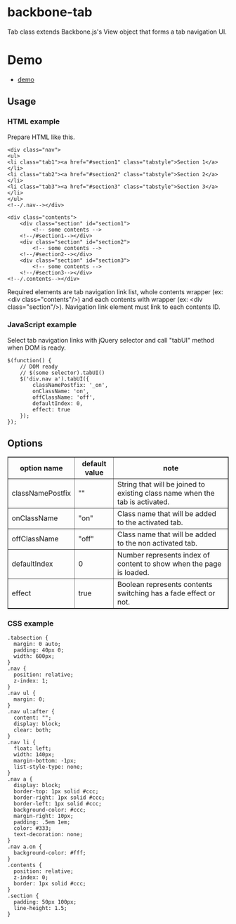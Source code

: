 # backbone-tab

Tab class extends Backbone.js's View object that forms a tab navigation UI.

# Demo

- [demo](http://seckie.github.io/backbone-tab/)

## Usage

### HTML example
Prepare HTML like this.

	<div class="nav">
	<ul>
	<li class="tab1"><a href="#section1" class="tabstyle">Section 1</a></li>
	<li class="tab2"><a href="#section2" class="tabstyle">Section 2</a></li>
	<li class="tab3"><a href="#section3" class="tabstyle">Section 3</a></li>
	</ul>
	<!--/.nav--></div>

	<div class="contents">
		<div class="section" id="section1">
			<!-- some contents -->
		<!--/#section1--></div>
		<div class="section" id="section2">
			<!-- some contents -->
		<!--/#section2--></div>
		<div class="section" id="section3">
			<!-- some contents -->
		<!--/#section3--></div>
	<!--/.contents--></div>

Required elements are tab navigation link list, whole contents wrapper (ex: &lt;div class="contents"/&gt;) and each contents with wrapper (ex: &lt;div class="section"/&gt;).
Navigation link element must link to each contents ID.

### JavaScript example
Select tab navigation links with jQuery selector and call "tabUI" method when DOM is ready.

	$(function() {
		// DOM ready
		// $(some selector).tabUI()
		$('div.nav a').tabUI({
			classNamePostfix: '_on',
			onClassName: 'on',
			offClassName: 'off',
			defaultIndex: 0,
			effect: true
		});
	});

## Options
<table border="1">
<colgroup span="1" class="colh">
<colgroup span="1" class="colh">
<colgroup span="1" class="cold">
<thead>
<tr>
<th>option name</th>
<th>default value</th>
<th>note</th>
</tr>
</thead>
<tbody>
<tr>
<td>classNamePostfix</td>
<td>&quot;&quot;</td>
<td>String that will be joined to existing class name when the tab is activated.</td>
</tr>
<tr>
<td>onClassName</td>
<td>&quot;on&quot;</td>
<td>Class name that will be added to the activated tab.</td>
</tr>
<tr>
<td>offClassName</td>
<td>&quot;off&quot;</td>
<td>Class name that will be added to the non activated tab.</td>
</tr>
<tr>
<td>defaultIndex</td>
<td>0</td>
<td>Number represents index of content to show when the page is loaded.</td>
</tr>
<tr>
<td>effect</td>
<td>true</td>
<td>Boolean represents contents switching has a fade effect or not.</td>
</tr>
</tbody>
</table>

### CSS example

	.tabsection {
	  margin: 0 auto;
	  padding: 40px 0;
	  width: 600px;
	}
	.nav {
	  position: relative;
	  z-index: 1;
	}
	.nav ul {
	  margin: 0;
	}
	.nav ul:after {
	  content: "";
	  display: block;
	  clear: both;
	}
	.nav li {
	  float: left;
	  width: 140px;
	  margin-bottom: -1px;
	  list-style-type: none;
	}
	.nav a {
	  display: block;
	  border-top: 1px solid #ccc;
	  border-right: 1px solid #ccc;
	  border-left: 1px solid #ccc;
	  background-color: #ccc;
	  margin-right: 10px;
	  padding: .5em 1em;
	  color: #333;
	  text-decoration: none;
	}
	.nav a.on {
	  background-color: #fff;
	}
	.contents {
	  position: relative;
	  z-index: 0;
	  border: 1px solid #ccc;
	}
	.section {
	  padding: 50px 100px;
	  line-height: 1.5;
	}

